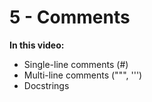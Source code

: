 # 5 - Comments

**In this video:**

- Single-line comments (#)
- Multi-line comments (""", ''')
- Docstrings